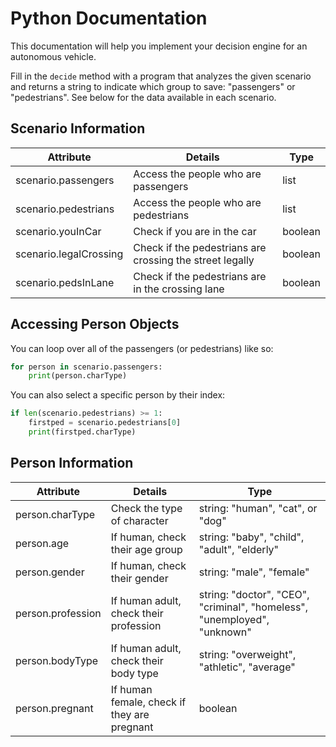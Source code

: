 # Python Documentation

This documentation will help you implement your decision engine for an autonomous vehicle.

Fill in the `decide` method with a program that analyzes the given scenario and returns a string to indicate which group to save: "passengers" or "pedestrians". See below for the data available in each scenario.

## Scenario Information

| Attribute | Details | Type |
|-----------|---------|------|
| scenario.passengers | Access the people who are passengers | list |
| scenario.pedestrians | Access the people who are pedestrians | list |
| scenario.youInCar | Check if you are in the car | boolean |
| scenario.legalCrossing | Check if the pedestrians are crossing the street legally | boolean |
| scenario.pedsInLane | Check if the pedestrians are in the crossing lane | boolean |

## Accessing Person Objects

You can loop over all of the passengers (or pedestrians) like so:

```python
for person in scenario.passengers:
    print(person.charType)
```

You can also select a specific person by their index:

```python
if len(scenario.pedestrians) >= 1:
    firstped = scenario.pedestrians[0]
    print(firstped.charType)
```

## Person Information

| Attribute | Details | Type |
|-----------|---------|------|
| person.charType | Check the type of character | string: "human", "cat", or "dog" |
| person.age | If human, check their age group | string: "baby", "child", "adult", "elderly" |
| person.gender | If human, check their gender | string: "male", "female" |
| person.profession | If human adult, check their profession | string: "doctor", "CEO", "criminal", "homeless", "unemployed", "unknown" |
| person.bodyType | If human adult, check their body type | string: "overweight", "athletic", "average" |
| person.pregnant | If human female, check if they are pregnant | boolean |
